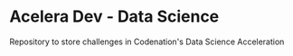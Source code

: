 # Acelera Dev - Data Science

Repository to store challenges in Codenation's Data Science Acceleration


